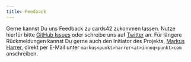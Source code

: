 ```yaml
---
title: Feedback
---
```

Gerne kannst Du uns Feedback zu cards42 zukommen lassen. Nutze hierfür bitte [GitHub Issues](https://github.com/innoq/cards42org/issues) oder schreibe uns auf [Twitter](https://twitter.com/cards42org) an. Für längere Rückmeldungen kannst Du gerne auch den Initiator des Projekts, [Markus Harrer](https://www.innoq.com/de/staff/markus-harrer/), direkt per E-Mail unter <code>markus&lt;punkt&gt;harrer&lt;at&gt;innoq&lt;punkt&gt;com</code> anschreiben.
